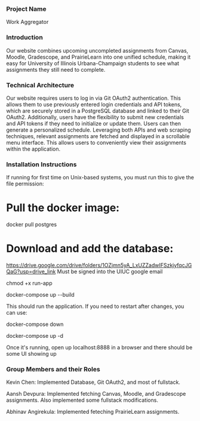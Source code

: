 ### Project Name
Work Aggregator

### Introduction
Our website combines upcoming uncompleted assignments from Canvas, Moodle, Gradescope, and PrairieLearn into one unified schedule, making it easy for University of Illinois Urbana-Champaign students to see what assignments they still need to complete.

### Technical Architecture
Our website requires users to log in via Git OAuth2 authentication. This allows them to use previously entered login credentials and API tokens, which are securely stored in a PostgreSQL database and linked to their Git OAuth2. Additionally, users have the flexibility to submit new credentials and API tokens if they need to initialize or update them. Users can then generate a personalized schedule. Leveraging both APIs and web scraping techniques, relevant assignments are fetched and displayed in a scrollable menu interface. This allows users to conveniently view their assignments within the application.

### Installation Instructions
If running for first time on Unix-based systems, you must run this to give the file permission:

# Pull the docker image:

docker pull postgres

# Download and add the database:

https://drive.google.com/drive/folders/1OZjmn5yA_LxUZZadwIFSzkjyfqcJGQaG?usp=drive_link
Must be signed into the UIUC google email

chmod +x run-app

docker-compose up --build

This should run the application. If you need to restart after changes, you can use:

docker-compose down

docker-compose up -d

Once it's running, open up localhost:8888 in a browser and there should be some UI showing up

### Group Members and their Roles
Kevin Chen: Implemented Database, Git OAuth2, and most of fullstack.

Aansh Devpura: Implemented fetching Canvas, Moodle, and Gradescope assignments. Also implemented some fullstack modifications.

Abhinav Angirekula: Implemented feteching PrairieLearn assignments.

